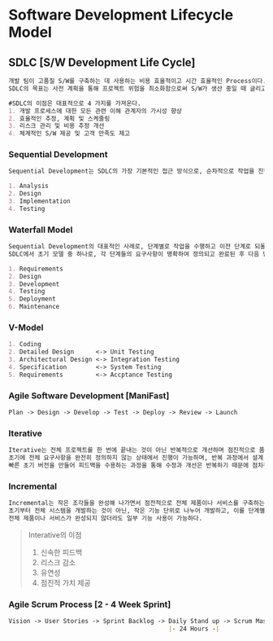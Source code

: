 # Software Development Lifecycle Model
## SDLC [S/W Development Life Cycle]
```md
개발 팀이 고품질 S/W를 구축하는 데 사용하는 비용 효율적이고 시간 효율적인 Process이다.
SDLC의 목표는 사전 계획을 통해 프로젝트 위험을 최소화함으로써 S/W가 생산 중일 때 글리고 그 이후에도 고객의 기대치를 충촉하도록 하는 것이며, S/W 개발 플로세스를 할당, 완료 및 측정할 수 있는 작업으로 나누는 일련의 단계를 개략적으로 설명한다.
```

```md
#SDLC의 이점은 대표적으로 4 가지를 가져온다.
1. 개발 프로세스에 대한 모든 관련 이해 관계자의 가시성 향상
2. 효율적인 추정, 계획 및 스케줄링
3. 리스크 관리 및 비용 추정 개선
4. 체계적인 S/W 제공 및 고객 만족도 제고
```

### Sequential Development
```md
Sequential Development는 SDLC의 가장 기본적인 접근 방식으로, 순차적으로 작업을 진행하는 방법이다.
```

```md
1. Analysis
2. Design
3. Implementation
4. Testing
```

### Waterfall Model
```md
Sequential Development의 대표적인 사례로, 단계별로 작업을 수행하고 이전 단계로 되돌아가지 않는 순차적 모델이다.
SDLC에서 초기 모델 중 하나로, 각 단계들의 요구사항이 명확하여 정의되고 완료된 후 다음 단계로 넘어가는 특징을 가지고 있지만 변경사항에 대응이 어렵다.
```

```md
1. Requirements
2. Design
3. Development
4. Testing
5. Deployment
6. Maintenance
```

### V-Model
```md
1. Coding
2. Detailed Design      <-> Unit Testing
3. Architectural Design <-> Integration Testing
4. Specification        <-> System Testing
5. Requirements         <-> Accptance Testing
```

### Agile Software Development [ManiFast]
```md
Plan -> Design -> Develop -> Test -> Deploy -> Review -> Launch
```

### Iterative
```md
Iterative는 전체 프로젝트를 한 번에 끝내는 것이 아닌 반복적으로 개선하며 점진적으로 품질 퀄리티를 높이는 방식이다.  
초기에 전체 요구사항을 완전히 정의하지 않는 상태에서 진행이 가능하며, 반복 과정에서 설계, 구현, 테스트 등 지속적으로 수행한다.  
빠른 초기 버전을 만들어 피드백을 수용하는 과정을 통해 수정과 개선은 반복하기 때문에 점차적을로 완성에 가까워진다.
```

### Incremental
```md
Incremental는 작은 조각들을 완성해 나가면서 점전적으로 전체 제품이나 서비스를 구축하는 방식이다.  
초기부터 전체 시스템을 개발하는 것이 아닌, 작은 기능 단위로 나누어 개발하고, 이를 단계별로 확장한다.  
전체 제품이나 서비스가 완성되지 않더라도 일부 기능 사용이 가능하다.
```

> Interative의 이점
> 1. 신속한 피드백
> 2. 리스크 감소
> 3. 유연성
> 4. 점진적 가치 제공

### Agile Scrum Process [2 - 4 Week Sprint]
```md
Vision -> User Stories -> Sprint Backlog -> Daily Stand up -> Scrum Master -> Exit
                                            |- 24 Hours -|
```
